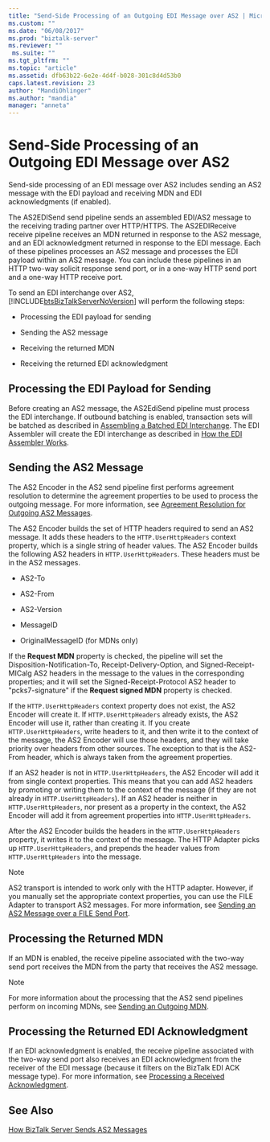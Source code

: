 ```yaml
---
title: "Send-Side Processing of an Outgoing EDI Message over AS2 | Microsoft Docs"
ms.custom: ""
ms.date: "06/08/2017"
ms.prod: "biztalk-server"
ms.reviewer: ""
 ms.suite: ""
ms.tgt_pltfrm: ""
ms.topic: "article"
ms.assetid: dfb63b22-6e2e-4d4f-b028-301c8d4d53b0
caps.latest.revision: 23
author: "MandiOhlinger"
ms.author: "mandia"
manager: "anneta"
---
```

# Send-Side Processing of an Outgoing EDI Message over AS2
Send-side processing of an EDI message over AS2 includes sending an AS2 message with the EDI payload and receiving MDN and EDI acknowledgments (if enabled).  
  
 The AS2EDISend send pipeline sends an assembled EDI/AS2 message to the receiving trading partner over HTTP/HTTPS. The AS2EDIReceive receive pipeline receives an MDN returned in response to the AS2 message, and an EDI acknowledgment returned in response to the EDI message. Each of these pipelines processes an AS2 message and processes the EDI payload within an AS2 message. You can include these pipelines in an HTTP two-way solicit response send port, or in a one-way HTTP send port and a one-way HTTP receive port.  
  
 To send an EDI interchange over AS2, [!INCLUDE[btsBizTalkServerNoVersion](../includes/btsbiztalkservernoversion-md.md)] will perform the following steps:  
  
-   Processing the EDI payload for sending  
  
-   Sending the AS2 message  
  
-   Receiving the returned MDN  
  
-   Receiving the returned EDI acknowledgment  
  
## Processing the EDI Payload for Sending  
 Before creating an AS2 message, the AS2EdiSend pipeline must process the EDI interchange. If outbound batching is enabled, transaction sets will be batched as described in [Assembling a Batched EDI Interchange](../core/assembling-a-batched-edi-interchange.md). The EDI Assembler will create the EDI interchange as described in [How the EDI Assembler Works](../core/how-the-edi-assembler-works.md).  
  
## Sending the AS2 Message  
 The AS2 Encoder in the AS2 send pipeline first performs agreement resolution to determine the agreement properties to be used to process the outgoing message. For more information, see [Agreement Resolution for Outgoing AS2 Messages](../core/agreement-resolution-for-outgoing-as2-messages.md).  
  
 The AS2 Encoder builds the set of HTTP headers required to send an AS2 message. It adds these headers to the `HTTP.UserHttpHeaders` context property, which is a single string of header values. The AS2 Encoder builds the following AS2 headers in `HTTP.UserHttpHeaders`. These headers must be in the AS2 messages.  
  
-   AS2-To  
  
-   AS2-From  
  
-   AS2-Version  
  
-   MessageID  
  
-   OriginalMessageID (for MDNs only)  
  
 If the **Request MDN** property is checked, the pipeline will set the Disposition-Notification-To, Receipt-Delivery-Option, and Signed-Receipt-MICalg AS2 headers in the message to the values in the corresponding properties; and it will set the Signed-Receipt-Protocol AS2 header to "pcks7-signature" if the **Request signed MDN** property is checked.  
  
 If the `HTTP.UserHttpHeaders` context property does not exist, the AS2 Encoder will create it. If `HTTP.UserHttpHeaders` already exists, the AS2 Encoder will use it, rather than creating it. If you create `HTTP.UserHttpHeaders`, write headers to it, and then write it to the context of the message, the AS2 Encoder will use those headers, and they will take priority over headers from other sources. The exception to that is the AS2-From header, which is always taken from the agreement properties.  
  
 If an AS2 header is not in `HTTP.UserHttpHeaders`, the AS2 Encoder will add it from single context properties. This means that you can add AS2 headers by promoting or writing them to the context of the message (if they are not already in `HTTP.UserHttpHeaders`). If an AS2 header is neither in `HTTP.UserHttpHeaders`, nor present as a property in the context, the AS2 Encoder will add it from agreement properties into `HTTP.UserHttpHeaders`.  
  
 After the AS2 Encoder builds the headers in the `HTTP.UserHttpHeaders` property, it writes it to the context of the message. The HTTP Adapter picks up `HTTP.UserHttpHeaders`, and prepends the header values from `HTTP.UserHttpHeaders` into the message.  
  
> [!NOTE]
>  AS2 transport is intended to work only with the HTTP adapter. However, if you manually set the appropriate context properties, you can use the FILE Adapter to transport AS2 messages. For more information, see [Sending an AS2 Message over a FILE Send Port](../core/sending-an-as2-message-over-a-file-send-port.md).  
  
## Processing the Returned MDN  
 If an MDN is enabled, the receive pipeline associated with the two-way send port receives the MDN from the party that receives the AS2 message.  
  
> [!NOTE]
>  For more information about the processing that the AS2 send pipelines perform on incoming MDNs, see [Sending an Outgoing MDN](../core/sending-an-outgoing-mdn.md).  
  
## Processing the Returned EDI Acknowledgment  
 If an EDI acknowledgment is enabled, the receive pipeline associated with the two-way send port also receives an EDI acknowledgment from the receiver of the EDI message (because it filters on the BizTalk EDI ACK message type). For more information, see [Processing a Received Acknowledgment](../core/processing-a-received-acknowledgment.md).  
  
## See Also  
 [How BizTalk Server Sends AS2 Messages](../core/how-biztalk-server-sends-as2-messages.md)